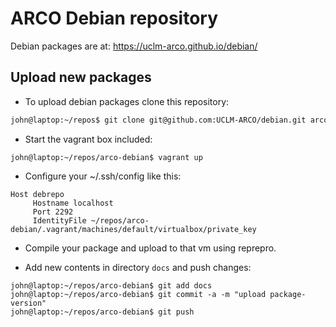 # ARCO Debian repository

Debian packages are at: <https://uclm-arco.github.io/debian/>


## Upload new packages

* To upload debian packages clone this repository:

```bash
john@laptop:~/repos$ git clone git@github.com:UCLM-ARCO/debian.git arco-debian
```

* Start the vagrant box included:

```
john@laptop:~/repos/arco-debian$ vagrant up
```

* Configure your ~/.ssh/config like this:

```
Host debrepo
     Hostname localhost
     Port 2292
     IdentityFile ~/repos/arco-debian/.vagrant/machines/default/virtualbox/private_key
```

* Compile your package and upload to that vm using reprepro.

* Add new contents in directory `docs` and push changes:

```
john@laptop:~/repos/arco-debian$ git add docs
john@laptop:~/repos/arco-debian$ git commit -a -m "upload package-version"
john@laptop:~/repos/arco-debian$ git push
```
